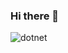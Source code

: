 ### Hi there 👋


![dotnet](https://github.com/waitgandidrese/waitgandidrese/assets/44409465/6ac134a4-395f-413a-ba04-f7e7940607e8)
